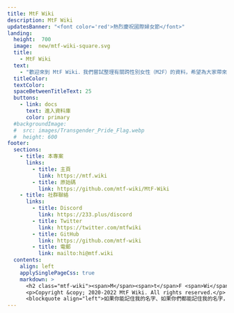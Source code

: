 ```yaml
---
title: MtF Wiki
description: MtF Wiki
updatesBanner: "<font color='red'>熱烈慶祝國際婦女節</font>"
landing:
  height:  700
  image:  new/mtf-wiki-square.svg
  title:
    - MtF Wiki
  text:
    - "歡迎來到 MtF Wiki．我們嘗試整理有關跨性別女性（M2F）的資料，希望為大家帶來幫助～"
  titleColor:
  textColor:
  spaceBetweenTitleText: 25
  buttons:
    - link: docs
      text: 進入資料庫
      color: primary
  #backgroundImage:
  #  src: images/Transgender_Pride_Flag.webp
  #  height: 600
footer:
  sections:
    - title: 本專案
      links:
        - title: 主頁
          link: https://mtf.wiki
        - title: 原始碼
          link: https://github.com/mtf-wiki/MtF-Wiki
    - title: 社群聯絡
      links:
        - title: Discord
          link: https://233.plus/discord
        - title: Twitter
          link: https://twitter.com/mtfwiki
        - title: GitHub
          link: https://github.com/mtf-wiki
        - title: 電郵
          link: mailto:hi@mtf.wiki
  contents:
    align: left
    applySinglePageCss: true
    markdown: >
      <h2 class="mtf-wiki"><span>M</span><span>t</span>F <span>Wi</span><span>ki</span></h2>
      <p>Copyright &copy; 2020-2022 MtF Wiki. All rights reserved.</p>
      <blockquote align="left">如果你能記住我的名字、如果你們都能記住我的名字，也許我或者「我們」，終有一天能自由地生存著。</blockquote>
---
```

